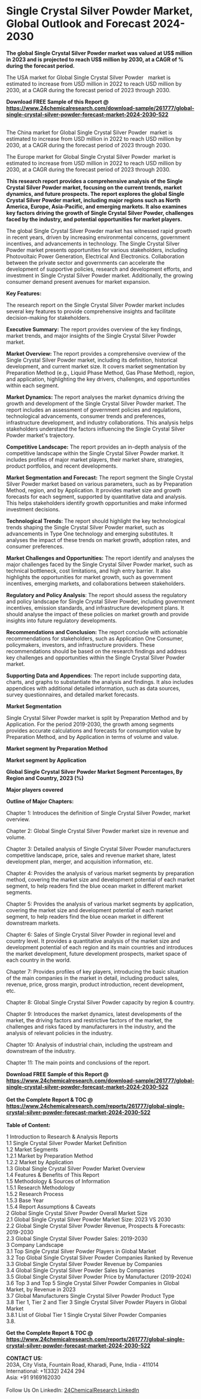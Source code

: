 <h1>Single Crystal Silver Powder Market, Global Outlook and Forecast 2024-2030</h1><p><strong>The global Single Crystal Silver Powder market was valued at US$ million in 2023 and is projected to reach US$ million by 2030, at a CAGR of % during the forecast period.</strong></p><p>
</p><p>The USA market for Global Single Crystal Silver Powder   market is estimated to increase from USD million in 2022 to reach USD million by 2030, at a CAGR during the forecast period of 2023 through 2030.</p><div><b>Download FREE Sample of this Report @ 
            <a href="https://www.24chemicalresearch.com/download-sample/261777/global-single-crystal-silver-powder-forecast-market-2024-2030-522">
            https://www.24chemicalresearch.com/download-sample/261777/global-single-crystal-silver-powder-forecast-market-2024-2030-522</a></b></div><br><p>
</p><p>The China market for Global Single Crystal Silver Powder  market is estimated to increase from USD million in 2022 to reach USD million by 2030, at a CAGR during the forecast period of 2023 through 2030.</p><p>
</p><p>The Europe market for Global Single Crystal Silver Powder  market is estimated to increase from USD million in 2022 to reach USD million by 2030, at a CAGR during the forecast period of 2023 through 2030.</p><p>
</p><p><strong>This research report provides a comprehensive analysis of the Single Crystal Silver Powder market, focusing on the current trends, market dynamics, and future prospects. The report explores the global Single Crystal Silver Powder market, including major regions such as North America, Europe, Asia-Pacific, and emerging markets. It also examines key factors driving the growth of Single Crystal Silver Powder, challenges faced by the industry, and potential opportunities for market players.</strong></p><p>
The global Single Crystal Silver Powder market has witnessed rapid growth in recent years, driven by increasing environmental concerns, government incentives, and advancements in technology. The Single Crystal Silver Powder market presents opportunities for various stakeholders, including Photovoltaic Power Generation, Electrical And Electronics. Collaboration between the private sector and governments can accelerate the development of supportive policies, research and development efforts, and investment in Single Crystal Silver Powder market. Additionally, the growing consumer demand present avenues for market expansion.</p><p>
<strong>Key Features:</strong></p><p>
The research report on the Single Crystal Silver Powder market includes several key features to provide comprehensive insights and facilitate decision-making for stakeholders.</p><p>
<strong>Executive Summary:</strong> The report provides overview of the key findings, market trends, and major insights of the Single Crystal Silver Powder market.</p><p>
<strong>Market Overview: </strong>The report provides a comprehensive overview of the Single Crystal Silver Powder market, including its definition, historical development, and current market size. It covers market segmentation by Preparation Method (e.g., Liquid Phase Method, Gas Phase Method), region, and application, highlighting the key drivers, challenges, and opportunities within each segment.</p><p>
<strong>Market Dynamics: </strong>The report analyses the market dynamics driving the growth and development of the Single Crystal Silver Powder market. The report includes an assessment of government policies and regulations, technological advancements, consumer trends and preferences, infrastructure development, and industry collaborations. This analysis helps stakeholders understand the factors influencing the Single Crystal Silver Powder market's trajectory.</p><p>
<strong>Competitive Landscape:</strong> The report provides an in-depth analysis of the competitive landscape within the Single Crystal Silver Powder market. It includes profiles of major market players, their market share, strategies, product portfolios, and recent developments.</p><p>
<strong>Market Segmentation and Forecast:</strong> The report segment the Single Crystal Silver Powder market based on various parameters, such as by Preparation Method, region, and by Application. It provides market size and growth forecasts for each segment, supported by quantitative data and analysis. This helps stakeholders identify growth opportunities and make informed investment decisions.</p><p>
<strong>Technological Trends: </strong>The report should highlight the key technological trends shaping the Single Crystal Silver Powder market, such as advancements in Type One technology and emerging substitutes. It analyses the impact of these trends on market growth, adoption rates, and consumer preferences.</p><p>
<strong>Market Challenges and Opportunities:</strong> The report identify and analyses the major challenges faced by the Single Crystal Silver Powder market, such as technical bottleneck, cost limitations, and high entry barrier. It also highlights the opportunities for market growth, such as government incentives, emerging markets, and collaborations between stakeholders.</p><p>
<strong>Regulatory and Policy Analysis</strong>: The report should assess the regulatory and policy landscape for Single Crystal Silver Powder, including government incentives, emission standards, and infrastructure development plans. It should analyse the impact of these policies on market growth and provide insights into future regulatory developments.</p><p>
<strong>Recommendations and Conclusion:</strong> The report conclude with actionable recommendations for stakeholders, such as Application One Consumer, policymakers, investors, and infrastructure providers. These recommendations should be based on the research findings and address key challenges and opportunities within the Single Crystal Silver Powder market.</p><p>
<strong>Supporting Data and Appendices</strong>: The report include supporting data, charts, and graphs to substantiate the analysis and findings. It also includes appendices with additional detailed information, such as data sources, survey questionnaires, and detailed market forecasts.</p><p>
<strong>Market Segmentation</strong></p><p>
Single Crystal Silver Powder market is split by Preparation Method and by Application. For the period 2019-2030, the growth among segments provides accurate calculations and forecasts for consumption value by Preparation Method, and by Application in terms of volume and value.</p><p>
<strong>Market segment by Preparation Method</strong></p><p>
</p><p>
</p><p><strong>Market segment by Application</strong></p><p>
</p><p>
</p><p><strong>Global Single Crystal Silver Powder Market Segment Percentages, By Region and Country, 2023 (%)</strong></p><p>
</p><p>
</p><p><strong>Major players covered</strong></p><p>
</p><p>
</p><p><strong>Outline of Major Chapters:</strong></p><p>
Chapter 1: Introduces the definition of Single Crystal Silver Powder, market overview.</p><p>
Chapter 2: Global Single Crystal Silver Powder market size in revenue and volume.</p><p>
Chapter 3: Detailed analysis of Single Crystal Silver Powder manufacturers competitive landscape, price, sales and revenue market share, latest development plan, merger, and acquisition information, etc.</p><p>
Chapter 4: Provides the analysis of various market segments by preparation method, covering the market size and development potential of each market segment, to help readers find the blue ocean market in different market segments.</p><p>
Chapter 5: Provides the analysis of various market segments by application, covering the market size and development potential of each market segment, to help readers find the blue ocean market in different downstream markets.</p><p>
Chapter 6: Sales of Single Crystal Silver Powder in regional level and country level. It provides a quantitative analysis of the market size and development potential of each region and its main countries and introduces the market development, future development prospects, market space of each country in the world.</p><p>
Chapter 7: Provides profiles of key players, introducing the basic situation of the main companies in the market in detail, including product sales, revenue, price, gross margin, product introduction, recent development, etc.</p><p>
Chapter 8: Global Single Crystal Silver Powder capacity by region &amp; country.</p><p>
Chapter 9: Introduces the market dynamics, latest developments of the market, the driving factors and restrictive factors of the market, the challenges and risks faced by manufacturers in the industry, and the analysis of relevant policies in the industry.</p><p>
Chapter 10: Analysis of industrial chain, including the upstream and downstream of the industry.</p><p>
Chapter 11: The main points and conclusions of the report.</p><div><b>Download FREE Sample of this Report @ 
            <a href="https://www.24chemicalresearch.com/download-sample/261777/global-single-crystal-silver-powder-forecast-market-2024-2030-522">
            https://www.24chemicalresearch.com/download-sample/261777/global-single-crystal-silver-powder-forecast-market-2024-2030-522</a></b></div><br><div><b>Get the Complete Report & TOC @ 
            <a href="https://www.24chemicalresearch.com/reports/261777/global-single-crystal-silver-powder-forecast-market-2024-2030-522">
            https://www.24chemicalresearch.com/reports/261777/global-single-crystal-silver-powder-forecast-market-2024-2030-522</a></b></div><br>
            <b>Table of Content:</b><p>1 Introduction to Research & Analysis Reports<br />
    1.1 Single Crystal Silver Powder Market Definition<br />
    1.2 Market Segments<br />
        1.2.1 Market by Preparation Method<br />
        1.2.2 Market by Application<br />
    1.3 Global Single Crystal Silver Powder Market Overview<br />
    1.4 Features & Benefits of This Report<br />
    1.5 Methodology & Sources of Information<br />
        1.5.1 Research Methodology<br />
        1.5.2 Research Process<br />
        1.5.3 Base Year<br />
        1.5.4 Report Assumptions & Caveats<br />
2 Global Single Crystal Silver Powder Overall Market Size<br />
    2.1 Global Single Crystal Silver Powder Market Size: 2023 VS 2030<br />
    2.2 Global Single Crystal Silver Powder Revenue, Prospects & Forecasts: 2019-2030<br />
    2.3 Global Single Crystal Silver Powder Sales: 2019-2030<br />
3 Company Landscape<br />
    3.1 Top Single Crystal Silver Powder Players in Global Market<br />
    3.2 Top Global Single Crystal Silver Powder Companies Ranked by Revenue<br />
    3.3 Global Single Crystal Silver Powder Revenue by Companies<br />
    3.4 Global Single Crystal Silver Powder Sales by Companies<br />
    3.5 Global Single Crystal Silver Powder Price by Manufacturer (2019-2024)<br />
    3.6 Top 3 and Top 5 Single Crystal Silver Powder Companies in Global Market, by Revenue in 2023<br />
    3.7 Global Manufacturers Single Crystal Silver Powder Product Type<br />
    3.8 Tier 1, Tier 2 and Tier 3 Single Crystal Silver Powder Players in Global Market<br />
        3.8.1 List of Global Tier 1 Single Crystal Silver Powder Companies<br />
        3.8.</p><div><b>Get the Complete Report & TOC @ 
            <a href="https://www.24chemicalresearch.com/reports/261777/global-single-crystal-silver-powder-forecast-market-2024-2030-522">
            https://www.24chemicalresearch.com/reports/261777/global-single-crystal-silver-powder-forecast-market-2024-2030-522</a></b></div><br><b>CONTACT US:</b><br>
            203A, City Vista, Fountain Road, Kharadi, Pune, India - 411014<br>
            International: +1(332) 2424 294<br>
            Asia: +91 9169162030 <br><br>
            Follow Us On LinkedIn: <a href="https://www.linkedin.com/company/24chemicalresearch/">24ChemicalResearch LinkedIn</a>